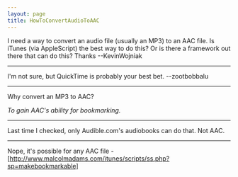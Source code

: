 ```yaml
---
layout: page
title: HowToConvertAudioToAAC
---
```


I need a way to convert an audio file (usually an MP3) to an AAC file. Is iTunes (via AppleScript) the best way to do this? Or is there a framework out there that can do this? Thanks --KevinWojniak

----

I'm not sure, but QuickTime is probably your best bet. --zootbobbalu

----

Why convert an MP3 to AAC?

*To gain AAC's ability for bookmarking.*

----

Last time I checked, only Audible.com's audiobooks can do that.  Not AAC.

----

Nope, it's possible for any AAC file - [http://www.malcolmadams.com/itunes/scripts/ss.php?sp=makebookmarkable]

